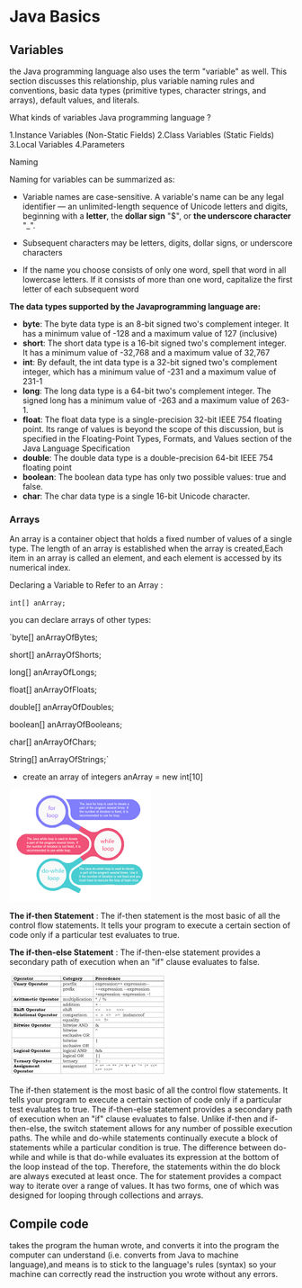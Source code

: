# Java Basics

## Variables

 the Java programming language also uses the term "variable" as well. This section discusses this relationship, plus variable naming rules and conventions, basic data types (primitive types, character strings, and arrays), default values, and literals.

What kinds of variables Java programming language ?

1.Instance Variables (Non-Static Fields)
2.Class Variables (Static Fields)
3.Local Variables
4.Parameters

Naming

Naming for variables can be summarized as:

- Variable names are case-sensitive. A variable's name can be any legal identifier — an unlimited-length sequence of Unicode letters and digits, beginning with a **letter**, the **dollar sign** "$", or **the underscore character** "_".

- Subsequent characters may be letters, digits, dollar signs, or underscore characters

- If the name you choose consists of only one word, spell that word in all lowercase letters. If it consists of more than one word, capitalize the first letter of each subsequent word

 **The data types supported by the Javaprogramming language are:**

- **byte**: The byte data type is an 8-bit signed two's complement integer. It has a minimum value of -128 and a maximum value of 127 (inclusive)
- **short**: The short data type is a 16-bit signed two's complement integer. It has a minimum value of -32,768 and a maximum value of 32,767
- **int**: By default, the int data type is a 32-bit signed two's complement integer, which has a minimum value of -231 and a maximum value of 231-1
- **long**: The long data type is a 64-bit two's complement integer. The signed long has a minimum value of -263 and a maximum value of 263-1.
- **float**: The float data type is a single-precision 32-bit IEEE 754 floating point. Its range of values is beyond the scope of this discussion, but is specified in the Floating-Point Types, Formats, and Values section of the Java Language Specification
- **double**: The double data type is a double-precision 64-bit IEEE 754 floating point
- **boolean**: The boolean data type has only two possible values: true and false.
- **char**: The char data type is a single 16-bit Unicode character.

### Arrays

An array is a container object that holds a fixed number of values of a single type. The length of an array is established when the array is created,Each item in an array is called an element, and each element is accessed by its numerical index.

Declaring a Variable to Refer to an Array :

`int[] anArray;`

you can declare arrays of other types:

`byte[] anArrayOfBytes;

short[] anArrayOfShorts;

long[] anArrayOfLongs;

float[] anArrayOfFloats;

double[] anArrayOfDoubles;

boolean[] anArrayOfBooleans;

char[] anArrayOfChars;

String[] anArrayOfStrings;`

- create an array of integers
anArray = new int[10]

![HTML](while.png)

**The if-then Statement** : The if-then statement is the most basic of all the control flow statements. It tells your program to execute a certain section of code only if a particular test evaluates to true.

**The if-then-else Statement** : The if-then-else statement provides a secondary path of execution when an "if" clause evaluates to false.

![HTML](s.PNG)

The if-then statement is the most basic of all the control flow statements. It tells your program to execute a certain section of code only if a particular test evaluates to true. The if-then-else statement provides a secondary path of execution when an "if" clause evaluates to false. Unlike if-then and if-then-else, the switch statement allows for any number of possible execution paths. The while and do-while statements continually execute a block of statements while a particular condition is true. The difference between do-while and while is that do-while evaluates its expression at the bottom of the loop instead of the top. Therefore, the statements within the do block are always executed at least once. The for statement provides a compact way to iterate over a range of values. It has two forms, one of which was designed for looping through collections and arrays.

## Compile code

takes the program the human wrote, and converts it into the program the computer can understand (i.e. converts from Java to machine language),and means is to stick to the language's rules (syntax) so your machine can correctly read the instruction you wrote without any errors.
